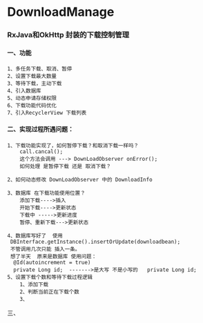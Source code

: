 # DownloadManage
### RxJava和OkHttp 封装的下载控制管理
#### 一、功能
    1、多任务下载、取消、暂停
    2、设置下载最大数量
    3、等待下载，主动下载
    4、引入数据库
    5、动态申请存储权限
    6、下载功能代码优化
    7、引入RecyclerView 下载列表

#### 二、实现过程所遇问题：

    1、下载功能实现了，如何暂停下载？和取消下载一样吗？
        call.cancal();
        这个方法会调用 ---> DownLoadObserver onError();
        如何处理 是暂停下载 还是 取消下载？

    2、如何动态修改 DownLoadObserver 中的 DownloadInfo

    3、数据库 在下载功能使用位置？
        添加下载---->插入
        开始下载---->更新状态
        下载中 ----->更新进度
        暂停、重新下载--->更新状态

    4、数据库写好了  使用
     DBInterface.getInstance().insertOrUpdate(downloadbean);
     不管调用几次只能 插入一条。
     想了半天  原来是数据库 使用问题：
      @Id(autoincrement = true)
      private Long id;  ------->是大写 不是小写的   private Long id;
    5、设置下载个数和等待下载过程逻辑
        1、添加下载
        2、判断当前正在下载个数
        3、

三、